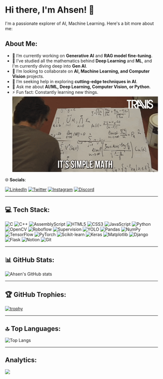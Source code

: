 # Hi there, I'm Ahsen! 👋

I'm a passionate explorer of AI, Machine Learning. Here's a bit more about me:

## About Me:

- 🔭 I’m currently working on **Generative AI** and **RAG model fine-tuning**.
- 🌱 I’ve studied all the mathematics behind **Deep Learning** and **ML**, and I'm currently diving deep into **Gen AI**.
- 👯 I’m looking to collaborate on **AI, Machine Learning, and Computer Vision** projects.
- 🤝 I’m seeking help in exploring **cutting-edge techniques in AI**.
- 💬 Ask me about **AI/ML, Deep Learning, Computer Vision, or Python**.
- ⚡ Fun fact: Constantly learning new things.  
![Description of GIF](./assets/my_gif.gif)

🌐 **Socials**:

[![LinkedIn](https://img.shields.io/badge/LinkedIn-Connect-blue?style=for-the-badge&logo=linkedin)](https://www.linkedin.com/in/ahsen-tahir-224a7126b) 
[![Twitter](https://img.shields.io/badge/Twitter-Follow-blue?style=for-the-badge&logo=twitter)](https://twitter.com/@ahsen_0606)
[![Instagram](https://img.shields.io/badge/Instagram-Follow-red?style=for-the-badge&logo=instagram)](https://www.instagram.com/ahsen_tahir007)
[![Discord](https://img.shields.io/badge/Discord-Add-blueviolet?style=for-the-badge&logo=discord)](https://discordapp.com/users/1113468865087799387)

---

## 💻 Tech Stack:

<p align="left">
  <img src="https://img.shields.io/badge/C-blue?style=for-the-badge&logo=c" alt="C"/>
  <img src="https://img.shields.io/badge/C++-00599C?style=for-the-badge&logo=cplusplus" alt="C++"/>
  <img src="https://img.shields.io/badge/AssemblyScript-blue?style=for-the-badge&logo=AssemblyScript" alt="AssemblyScript"/>
  <img src="https://img.shields.io/badge/HTML5-orange?style=for-the-badge&logo=html5" alt="HTML5"/>
  <img src="https://img.shields.io/badge/CSS3-blue?style=for-the-badge&logo=css3" alt="CSS3"/>
  <img src="https://img.shields.io/badge/JavaScript-yellow?style=for-the-badge&logo=javascript" alt="JavaScript"/>
  <img src="https://img.shields.io/badge/Python-blue?style=for-the-badge&logo=python" alt="Python"/>
  <img src="https://img.shields.io/badge/OpenCV-brightgreen?style=for-the-badge&logo=opencv" alt="OpenCV"/>
  <img src="https://img.shields.io/badge/Roboflow-brightgreen?style=for-the-badge&logo=Roboflow" alt="Roboflow"/>
  <img src="https://img.shields.io/badge/Supervision-yellowgreen?style=for-the-badge&logo=Supervision" alt="Supervision"/>
  <img src="https://img.shields.io/badge/YOLO-red?style=for-the-badge&logo=YOLO" alt="YOLO"/>
  <img src="https://img.shields.io/badge/Pandas-darkblue?style=for-the-badge&logo=pandas" alt="Pandas"/>
  <img src="https://img.shields.io/badge/NumPy-lightblue?style=for-the-badge&logo=numpy" alt="NumPy"/>
  <img src="https://img.shields.io/badge/TensorFlow-orange?style=for-the-badge&logo=tensorflow" alt="TensorFlow"/>
  <img src="https://img.shields.io/badge/PyTorch-red?style=for-the-badge&logo=pytorch" alt="PyTorch"/>
  <img src="https://img.shields.io/badge/Scikit--Learn-darkblue?style=for-the-badge&logo=scikit-learn" alt="Scikit-learn"/>
  <img src="https://img.shields.io/badge/Keras-lightblue?style=for-the-badge&logo=keras" alt="Keras"/>
  <img src="https://img.shields.io/badge/Matplotlib-yellowgreen?style=for-the-badge&logo=matplotlib" alt="Matplotlib"/>
  <img src="https://img.shields.io/badge/Django-darkgreen?style=for-the-badge&logo=django" alt="Django"/>
  <img src="https://img.shields.io/badge/Flask-darkblue?style=for-the-badge&logo=flask" alt="Flask"/>
  <img src="https://img.shields.io/badge/Notion-darkblue?style=for-the-badge&logo=notion" alt="Notion"/>
  <img src="https://img.shields.io/badge/Git-red?style=for-the-badge&logo=git" alt="Git"/>
</p>

---

## 📊 GitHub Stats:

![Ahsen's GitHub stats](https://github-readme-stats.vercel.app/api?username=AhsenTahir&show_icons=true&theme=radical)

---

## 🏆 GitHub Trophies:

[![trophy](https://github-profile-trophy.vercel.app/?username=AhsenTahir&theme=radical)](https://github.com/AhsenTahir/github-profile-trophy)

---

## 🔝 Top Languages:

![Top Langs](https://github-readme-stats.vercel.app/api/top-langs/?username=AhsenTahir&layout=compact&theme=radical)

---

## Analytics:

[![](https://visitcount.itsvg.in/api?id=AhsenTahir&label=Profile%20Viewers&color=12&icon=0&pretty=true)](https://visitcount.itsvg.in)


